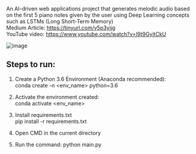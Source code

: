 An AI-driven web applications project that generates melodic audio based on the first 5 piano notes given by the user using Deep Learning concepts such as LSTMs (Long Short-Term Memory) <br>
Medium Article: https://tinyurl.com/y5p3yjjg <br>
YouTube video: https://www.youtube.com/watch?v=I9t9GyitCkU <br>

![image](https://github.com/siddhanthiyer-99/Rhapsody/assets/47019139/89146066-dbbf-4a37-8546-3b8edccca11d)

<h2> Steps to run: </h2>

1. Create a Python 3.6 Environment (Anaconda recommended): <br>
conda create -n <env_name> python=3.6

2. Activate the environment created: <br>
conda activate <env_name>

3. Install requirements.txt <br>
pip install -r requirements.txt

4. Open CMD in the current directory

5. Run the command: python main.py
